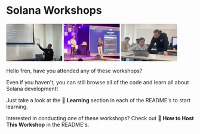 # Solana Workshops

<img 
src="../pics/usc.jpeg" 
height="100"
width="150"
/> 
<img 
src="../pics/delhi.JPG" 
height="100"
width="150"
/> 
<img 
src="../pics/usc2.jpg" 
height="100"
width="150"
/> 

Hello fren, have you attended any of these workshops?   
   
Even if you haven't, you can still browse all of the code and learn all about Solana development!   
   
Just take a look at the 📗 **Learning** section in each of the README's to start learning.   
   
Interested in conducting one of these workshops? Check out 🧰 **How to Host This Workshop** in the README's.
